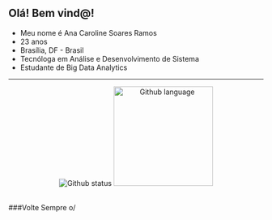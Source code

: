 ## Olá! Bem vind@!
- Meu nome é Ana Caroline Soares Ramos
- 23 anos
- Brasília, DF - Brasil
- Tecnóloga em Análise e Desenvolvimento de Sistema
- Estudante de Big Data Analytics
---
<div align="center">
  <img src="https://github-readme-stats.vercel.app/api?username=ana-sr&show_icons=true&theme=panda&hide_border=true&bg_color=3DDDA800" alt="Github status">
  <img height="196" src="https://github-readme-stats.vercel.app/api/top-langs/?username=ana-sr&theme=panda&layout=compact&bg_color=3DDDA800&hide_border=true" alt="Github language">
</div><br/>

###Volte Sempre o/
<!--
![Ana's GitHub stats](https://github-readme-stats.vercel.app/api?username=ana-sr&show_icons=true&theme=panda&hide_border=true&bg_color=3DDDA800)

[![Top Langs](https://github-readme-stats.vercel.app/api/top-langs/?username=ana-sr&theme=panda&layout=compact&bg_color=3DDDA800&hide_border=true)](https://github.com/ana-sr/github-readme-stats)

<a href="https://github.com/ana-sr">
  <img align="center" src="https://github-readme-stats.vercel.app/api?username=ana-sr&show_icons=true&theme=panda&hide_border=true&bg_color=3DDDA800
)" />
</a>
<a href="https://github.com/ana-sr/github-readme-stats">
  <img align="center" src="https://github-readme-stats.vercel.app/api/top-langs/?username=ana-sr&theme=panda&layout=compact&bg_color=3DDDA800&hide_border=true" />
</a>
-->
